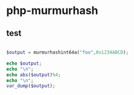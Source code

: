 php-murmurhash
==============

test
----
```php

$output = murmurhashint64a("foo",0x1234ABCD);

echo $output;
echo "\n";
echo abs($output)%4;
echo "\n";
var_dump($output);

```